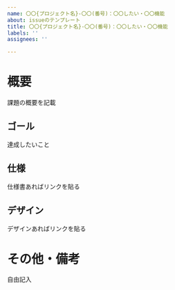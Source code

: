 ```yaml
---
name: 〇〇{プロジェクト名}-〇〇(番号)：〇〇したい・〇〇機能
about: issueのテンプレート
title: 〇〇{プロジェクト名}-〇〇(番号)：〇〇したい・〇〇機能
labels: ''
assignees: ''

---
```


# 概要

課題の概要を記載

## ゴール

達成したいこと

## 仕様

仕様書あればリンクを貼る

## デザイン

デザインあればリンクを貼る

# その他・備考

自由記入